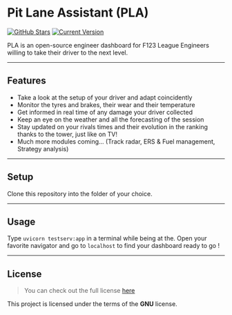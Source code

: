 Pit Lane Assistant (PLA)
============
[![GitHub Stars](https://img.shields.io/github/stars/Alecsou/pitlaneassistant.svg)](https://github.com/Alecsou/pitlaneassistant/stargazers)  [![Current Version](https://img.shields.io/badge/version-0.0.1-limegreen.svg)](https://github.com/Alecsou/pitlaneassistant) 

PLA is an open-source engineer dashboard for F123 League Engineers willing to take their driver to the next level.

---

## Features
- Take a look at the setup of your driver and adapt coincidently
- Monitor the tyres and brakes, their wear and their temperature
- Get informed in real time of any damage your driver collected
- Keep an eye on the weather and all the forecasting of the session
- Stay updated on your rivals times and their evolution in the ranking thanks to the tower, just like on TV!
- Much more modules coming... (Track radar, ERS & Fuel management, Strategy analysis)

---

## Setup

Clone this repository into the folder of your choice.

---

## Usage

Type ```uvicorn testserv:app``` in a terminal while being at the. 
Open your favorite navigator and go to ```localhost``` to find your dashboard ready to go !

---

## License
>You can check out the full license [here](https://github.com/Alecsou/pitlaneassistant/blob/main/LICENSE)

This project is licensed under the terms of the **GNU** license.
